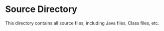 # Source Directory

This directory contains all source files, including Java files, Class files, etc.
